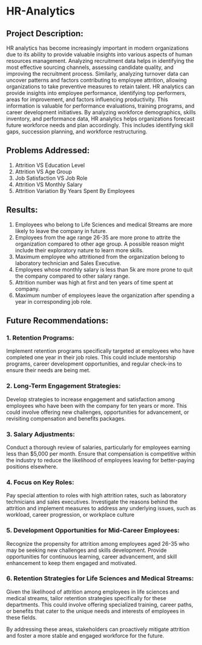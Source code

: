 # HR-Analytics

## Project Description:
HR analytics has become increasingly important in modern organizations due to its ability to provide valuable insights into various aspects of human resources management. Analyzing recruitment data helps in identifying the most effective sourcing channels, assessing candidate quality, and improving the recruitment process. Similarly, analyzing turnover data can uncover patterns and factors contributing to employee attrition, allowing organizations to take preventive measures to retain talent.
HR analytics can provide insights into employee performance, identifying top performers, areas for improvement, and factors influencing productivity. This information is valuable for performance evaluations, training programs, and career development initiatives. By analyzing workforce demographics, skills inventory, and performance data, HR analytics helps organizations forecast future workforce needs and plan accordingly. This includes identifying skill gaps, succession planning, and workforce restructuring.
## Problems Addressed:
1.	Attrition VS Education Level
2.	Attrition VS Age Group
3.	Job Satisfaction VS Job Role
4.	Attrition VS Monthly Salary
5.	Attrition Variation By Years Spent By Employees

## Results:
1. Employees who belong to Life Sciences and medical Streams are more likely to leave the company in future.
2. Employees from the age range 26-35 are more prone to attrite the organization compared to other age group. A possible reason might include their exploratory nature to learn more skills.
3. Maximum employee who attritioned from the organization belong to laboratory technician and Sales Executive.
4. Employees whose monthly salary is less than 5k are more prone to quit the company compared to other salary range.
5. Attrition number was high at first and ten years of time spent at company.
6. Maximum number of employees leave the organization after spending a year in corresponding job role.

## Future Recommendations:
### 1.	Retention Programs: 
Implement retention programs specifically targeted at employees who have completed one year in their job roles. This could include mentorship programs, career development opportunities, and regular check-ins to ensure their needs are being met.
### 2.	Long-Term Engagement Strategies: 
Develop strategies to increase engagement and satisfaction among employees who have been with the company for ten years or more. This could involve offering new challenges, opportunities for advancement, or revisiting compensation and benefits packages.
### 3.	Salary Adjustments: 
Conduct a thorough review of salaries, particularly for employees earning less than $5,000 per month. Ensure that compensation is competitive within the industry to reduce the likelihood of employees leaving for better-paying positions elsewhere.
### 4.	Focus on Key Roles: 
Pay special attention to roles with high attrition rates, such as laboratory technicians and sales executives. Investigate the reasons behind the attrition and implement measures to address any underlying issues, such as workload, career progression, or workplace culture
### 5.	Development Opportunities for Mid-Career Employees: 
Recognize the propensity for attrition among employees aged 26-35 who may be seeking new challenges and skills development. Provide opportunities for continuous learning, career advancement, and skill enhancement to keep them engaged and motivated.
### 6.	Retention Strategies for Life Sciences and Medical Streams: 
Given the likelihood of attrition among employees in life sciences and medical streams, tailor retention strategies specifically for these departments. This could involve offering specialized training, career paths, or benefits that cater to the unique needs and interests of employees in these fields.

By addressing these areas, stakeholders can proactively mitigate attrition and foster a more stable and engaged workforce for the future.
